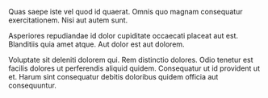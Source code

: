 Quas saepe iste vel quod id quaerat. Omnis quo magnam consequatur exercitationem. Nisi aut autem sunt.
 Asperiores repudiandae id dolor cupiditate occaecati placeat aut est. Blanditiis quia amet atque. Aut dolor est aut dolorem.
 Voluptate sit deleniti dolorem qui. Rem distinctio dolores. Odio tenetur est facilis dolores ut perferendis aliquid quidem. Consequatur ut id provident ut et. Harum sint consequatur debitis doloribus quidem officia aut consequuntur.